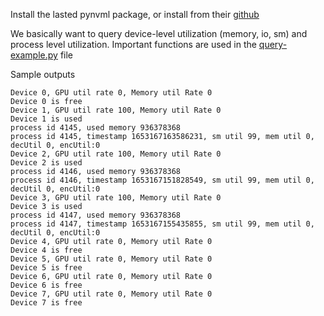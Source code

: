 Install the lasted pynvml package, or install from their [github](https://github.com/gpuopenanalytics/pynvml)

We basically want to query device-level utilization (memory, io, sm) and process level utilization. Important functions are used in the [query-example.py](./nvml-python/query_example.py) file

Sample outputs
```
Device 0, GPU util rate 0, Memory util Rate 0
Device 0 is free
Device 1, GPU util rate 100, Memory util Rate 0
Device 1 is used
process id 4145, used memory 936378368
process id 4145, timestamp 1653167163586231, sm util 99, mem util 0, decUtil 0, encUtil:0
Device 2, GPU util rate 100, Memory util Rate 0
Device 2 is used
process id 4146, used memory 936378368
process id 4146, timestamp 1653167151828549, sm util 99, mem util 0, decUtil 0, encUtil:0
Device 3, GPU util rate 100, Memory util Rate 0
Device 3 is used
process id 4147, used memory 936378368
process id 4147, timestamp 1653167155435855, sm util 99, mem util 0, decUtil 0, encUtil:0
Device 4, GPU util rate 0, Memory util Rate 0
Device 4 is free
Device 5, GPU util rate 0, Memory util Rate 0
Device 5 is free
Device 6, GPU util rate 0, Memory util Rate 0
Device 6 is free
Device 7, GPU util rate 0, Memory util Rate 0
Device 7 is free

```
